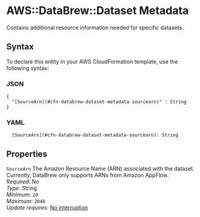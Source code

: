 # AWS::DataBrew::Dataset Metadata<a name="aws-properties-databrew-dataset-metadata"></a>

Contains additional resource information needed for specific datasets\.

## Syntax<a name="aws-properties-databrew-dataset-metadata-syntax"></a>

To declare this entity in your AWS CloudFormation template, use the following syntax:

### JSON<a name="aws-properties-databrew-dataset-metadata-syntax.json"></a>

```
{
  "[SourceArn](#cfn-databrew-dataset-metadata-sourcearn)" : String
}
```

### YAML<a name="aws-properties-databrew-dataset-metadata-syntax.yaml"></a>

```
  [SourceArn](#cfn-databrew-dataset-metadata-sourcearn): String
```

## Properties<a name="aws-properties-databrew-dataset-metadata-properties"></a>

`SourceArn` <a name="cfn-databrew-dataset-metadata-sourcearn"></a>
The Amazon Resource Name \(ARN\) associated with the dataset\. Currently, DataBrew only supports ARNs from Amazon AppFlow\.  
_Required_: No  
_Type_: String  
_Minimum_: `20`  
_Maximum_: `2048`  
_Update requires_: [No interruption](https://docs.aws.amazon.com/AWSCloudFormation/latest/UserGuide/using-cfn-updating-stacks-update-behaviors.html#update-no-interrupt)
